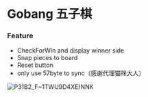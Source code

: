 # Gobang 五子棋
### Feature
- CheckForWIn and display winner side
- Snap pieces to board
- Reset button
- only use 57byte to sync（感谢代理猫咪大人）

  
![P31B2$_F~1TWU9D4XE$)NNK](https://github.com/user-attachments/assets/e14f4b3f-4956-4196-b66d-059a7ba3a639)
